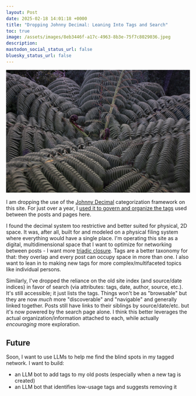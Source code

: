 ```yaml
---
layout: Post
date: 2025-02-18 14:01:18 +0000
title: "Dropping Johnny Decimal: Leaning Into Tags and Search"
toc: true
image: /assets/images/8eb3446f-a17c-4963-8b3e-75f7c8029036.jpeg
description: 
mastodon_social_status_url: false
bluesky_status_url: false
---
```



![a radial black tree fern](/assets/images/8eb3446f-a17c-4963-8b3e-75f7c8029036.jpeg)

I am dropping the use of the [Johnny Decimal](https://johnnydecimal.com) categorization framework on this site. For just over a year, I [used it to govern and organize the tags](https://www.joshbeckman.org/notes/about-the-index) used between the posts and pages here.

I found the decimal system too restrictive and better suited for physical, 2D space. It was, after all, built for and modeled on a physical filing system where everything would have a single place. I'm operating this site as a digital, multidimensional space that I want to optimize for networking between posts - I want more [triadic closure](https://www.joshbeckman.org/notes/465072858). Tags are a better taxonomy for that: they overlap and every post can occupy space in more than one. I also want to lean in to making new tags for more complex/multifaceted topics like individual persons.

Similarly, I've dropped the reliance on the old site index (and source/date indices) in favor of search (via attributes: tags, date, author, source, etc.). It's still accessible; it just lists the tags. Things won't be as "browsable" but they are now _much_ more "discoverable" and "navigable" and generally linked together. Posts still have links to their siblings by source/date/etc. but it's now powered by the search page alone. I think this better leverages the actual organization/information attached to each, while actually _encouraging_ more exploration.

## Future

Soon, I want to use LLMs to help me find the blind spots in my tagged network. I want to build:
- an LLM bot to add tags to my old posts (especially when a new tag is created)
- an LLM bot that identifies low-usage tags and suggests removing it
